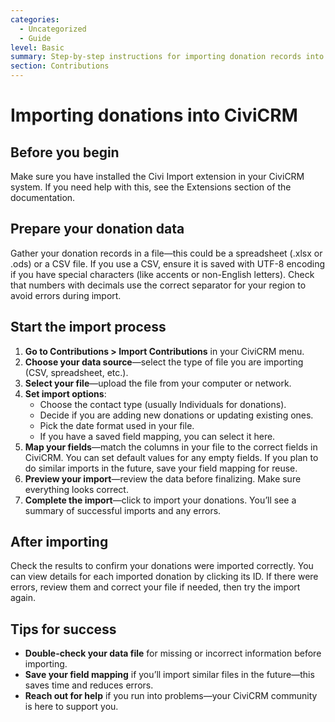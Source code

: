 ```yaml
---
categories:
  - Uncategorized
  - Guide
level: Basic
summary: Step-by-step instructions for importing donation records into CiviCRM using the Civi Import extension, designed for non-profit users new to the process.
section: Contributions
---
```


# Importing donations into CiviCRM

## Before you begin

Make sure you have installed the Civi Import extension in your CiviCRM system. If you need help with this, see the Extensions section of the documentation.

## Prepare your donation data

Gather your donation records in a file—this could be a spreadsheet (.xlsx or .ods) or a CSV file. If you use a CSV, ensure it is saved with UTF-8 encoding if you have special characters (like accents or non-English letters). Check that numbers with decimals use the correct separator for your region to avoid errors during import.

## Start the import process

1. **Go to Contributions > Import Contributions** in your CiviCRM menu.
2. **Choose your data source**—select the type of file you are importing (CSV, spreadsheet, etc.).
3. **Select your file**—upload the file from your computer or network.
4. **Set import options**:
   - Choose the contact type (usually Individuals for donations).
   - Decide if you are adding new donations or updating existing ones.
   - Pick the date format used in your file.
   - If you have a saved field mapping, you can select it here.
5. **Map your fields**—match the columns in your file to the correct fields in CiviCRM. You can set default values for any empty fields. If you plan to do similar imports in the future, save your field mapping for reuse.
6. **Preview your import**—review the data before finalizing. Make sure everything looks correct.
7. **Complete the import**—click to import your donations. You’ll see a summary of successful imports and any errors.

## After importing

Check the results to confirm your donations were imported correctly. You can view details for each imported donation by clicking its ID. If there were errors, review them and correct your file if needed, then try the import again.

## Tips for success

- **Double-check your data file** for missing or incorrect information before importing.
- **Save your field mapping** if you’ll import similar files in the future—this saves time and reduces errors.
- **Reach out for help** if you run into problems—your CiviCRM community is here to support you.

